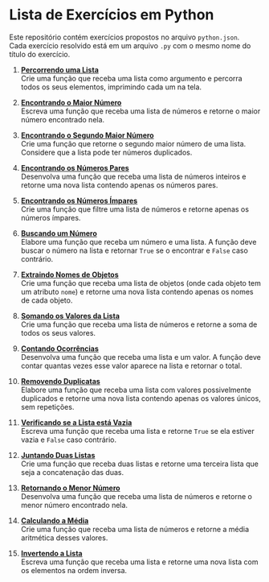 # Lista de Exercícios em Python

Este repositório contém exercícios propostos no arquivo `python.json`.  
Cada exercício resolvido está em um arquivo `.py` com o mesmo nome do título do exercício.


1. **[Percorrendo uma Lista](https://github.com/Joana-Silvac/Atividade_laboratorio_prog/blob/main/Percorrendo_uma_Lista.py)**  
   Crie uma função que receba uma lista como argumento e percorra todos os seus elementos, imprimindo cada um na tela.

2. **[Encontrando o Maior Número](https://github.com/Joana-Silvac/Atividade_laboratorio_prog/blob/main/Encontrando_o_Maior_Número.py)**  
   Escreva uma função que receba uma lista de números e retorne o maior número encontrado nela.

3. **[Encontrando o Segundo Maior Número](https://github.com/Joana-Silvac/Atividade_laboratorio_prog/blob/main/Encontrando_o_Segundo_Maior_Número.py)**  
   Crie uma função que retorne o segundo maior número de uma lista. Considere que a lista pode ter números duplicados.

4. **[Encontrando os Números Pares](https://github.com/Joana-Silvac/Atividade_laboratorio_prog/blob/main/Encontrando_os_Números_Pares.py)**  
   Desenvolva uma função que receba uma lista de números inteiros e retorne uma nova lista contendo apenas os números pares.

5. **[Encontrando os Números Ímpares](https://github.com/Joana-Silvac/Atividade_laboratorio_prog/blob/main/Encontrando_os_Números_Ímpares.py)**  
   Crie uma função que filtre uma lista de números e retorne apenas os números ímpares.

6. **[Buscando um Número](https://github.com/Joana-Silvac/Atividade_laboratorio_prog/blob/main/Buscando_um_Número.py)**  
   Elabore uma função que receba um número e uma lista. A função deve buscar o número na lista e retornar `True` se o encontrar e `False` caso contrário.

7. **[Extraindo Nomes de Objetos](https://github.com/Joana-Silvac/Atividade_laboratorio_prog/blob/main/Extraindo_Nomes_de_Objetos.py)**  
   Crie uma função que receba uma lista de objetos (onde cada objeto tem um atributo `nome`) e retorne uma nova lista contendo apenas os nomes de cada objeto.

8. **[Somando os Valores da Lista](https://github.com/Joana-Silvac/Atividade_laboratorio_prog/blob/main/Somando_os_Valores_da_Lista.py)**  
   Crie uma função que receba uma lista de números e retorne a soma de todos os seus valores.

9. **[Contando Ocorrências](https://github.com/Joana-Silvac/Atividade_laboratorio_prog/blob/main/Contando_Ocorrências.py)**  
   Desenvolva uma função que receba uma lista e um valor. A função deve contar quantas vezes esse valor aparece na lista e retornar o total.

10. **[Removendo Duplicatas](https://github.com/Joana-Silvac/Atividade_laboratorio_prog/blob/main/Removendo_Duplicatas.py)**  
    Elabore uma função que receba uma lista com valores possivelmente duplicados e retorne uma nova lista contendo apenas os valores únicos, sem repetições.

11. **[Verificando se a Lista está Vazia](https://github.com/Joana-Silvac/Atividade_laboratorio_prog/blob/main/Verificando_se_a_Lista_está_Vazia.py)**  
    Escreva uma função que receba uma lista e retorne `True` se ela estiver vazia e `False` caso contrário.

12. **[Juntando Duas Listas](https://github.com/Joana-Silvac/Atividade_laboratorio_prog/blob/main/Juntando_Duas_Listas.py)**  
    Crie uma função que receba duas listas e retorne uma terceira lista que seja a concatenação das duas.

13. **[Retornando o Menor Número](https://github.com/Joana-Silvac/Atividade_laboratorio_prog/blob/main/Retornando_o_Menor_Número.py)**  
    Desenvolva uma função que receba uma lista de números e retorne o menor número encontrado nela.

14. **[Calculando a Média](https://github.com/Joana-Silvac/Atividade_laboratorio_prog/blob/main/Calculando_a_Média.py)**  
    Crie uma função que receba uma lista de números e retorne a média aritmética desses valores.

15. **[Invertendo a Lista](https://github.com/Joana-Silvac/Atividade_laboratorio_prog/blob/main/Invertendo_a_Lista.py)**  
    Escreva uma função que receba uma lista e retorne uma nova lista com os elementos na ordem inversa.